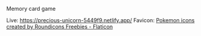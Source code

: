 Memory card game

Live: https://precious-unicorn-5449f9.netlify.app/
Favicon: <a href="https://www.flaticon.com/free-icons/pokemon" title="pokemon icons">Pokemon icons created by Roundicons Freebies - Flaticon</a>
